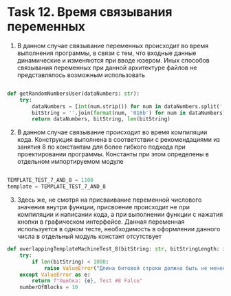 # Task 12. Время связывания переменных

1) В данном случае связывание переменных происходит во время выполнения программы, в связи с тем, что входные данные динамические и изменяются при вводе юзером. Иных способов связывания переменных при данной архитектуре файлов не представлялось возможным использовать

```python

def getRandomNumbersUser(dataNumbers: str):
    try:
        dataNumbers = [int(num.strip()) for num in dataNumbers.split(',')]
        bitString = ''.join(format(num, '016b') for num in dataNumbers)
        return dataNumbers, bitString, len(bitString)
```


2) В данном случае связывание происходит во время компиляции кода. Конструкция выполнена в соответствии с рекомендациями из занятия 8 по константам для более гибкого подхода при проектировании программы. Константы при этом определены в отдельном импортируемом модуле

```python

TEMPLATE_TEST_7_AND_8 = 1100
template = TEMPLATE_TEST_7_AND_8


```


3) Здесь же, не смотря на присваивание переменной числового значения внутри функции, присвоение происходит не при компиляции и написании кода, а при выполнении функции с нажатия кнопки в графическом интерфейсе. Данная переменная используется в одном тесте, необходимость в оформлении данного числа в отдельный модуль констант отсутствует
```python
def overlappingTemplateMachineTest_8(bitString: str, bitStringLength: int):
    try:
        if len(bitString) < 1000:
            raise ValueError("Длина битовой строки должна быть не менее 1000 бит.")
    except ValueError as e:
        return f"Ошибка: {e}, Test #8 False"
    numberOfBlocks = 10


```